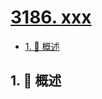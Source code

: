 # [3186. xxx](https://github.com/Tdahuyou/TNotes.leetcode/tree/main/notes/3186.%20xxx)

<!-- region:toc -->

- [1. 📝 概述](#1--概述)

<!-- endregion:toc -->

## 1. 📝 概述
